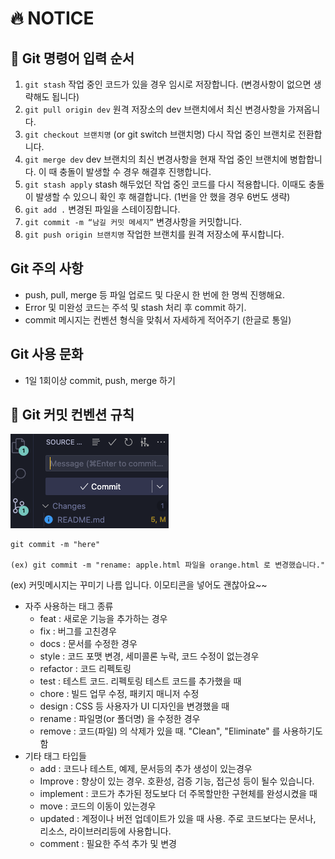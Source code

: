 # :fire: NOTICE

## :monocle_face: Git 명령어 입력 순서

1. `git stash`
   작업 중인 코드가 있을 경우 임시로 저장합니다. (변경사항이 없으면 생략해도 됩니다)
2. `git pull origin dev`
   원격 저장소의 dev 브랜치에서 최신 변경사항을 가져옵니다.
3. `git checkout 브랜치명` (or git switch 브랜치명)
   다시 작업 중인 브랜치로 전환합니다.
4. `git merge dev`
   dev 브랜치의 최신 변경사항을 현재 작업 중인 브랜치에 병합합니다. 이 때 충돌이 발생할 수 경우 해결후 진행합니다.
5. `git stash apply`
   stash 해두었던 작업 중인 코드를 다시 적용합니다. 이때도 충돌이 발생할 수 있으니 확인 후 해결합니다.
   (1번을 안 했을 경우 6번도 생략)
6. `git add .`
   변경된 파일을 스테이징합니다.
7. `git commit -m “남길 커밋 메세지”`
   변경사항을 커밋합니다.
8. `git push origin 브랜치명`
   작업한 브랜치를 원격 저장소에 푸시합니다.

## Git 주의 사항

- push, pull, merge 등 파일 업로드 및 다운시 한 번에 한 명씩 진행해요.
- Error 및 미완성 코드는 주석 및 stash 처리 후 commit 하기.
- commit 메시지는 컨벤션 형식을 맞춰서 자세하게 적어주기 (한글로 통일)

## Git 사용 문화

- 1일 1회이상 commit, push, merge 하기

## :book: Git 커밋 컨벤션 규칙

<img src='./docs/img/commitMsgInputArea.png'>

```terminal
git commit -m "here"

(ex) git commit -m "rename: apple.html 파일을 orange.html 로 변경했습니다."

```

(ex) 커밋메시지는 꾸미기 나름 입니다. 이모티콘을 넣어도 괜찮아요~~

- 자주 사용하는 태그 종류
  - feat : 새로운 기능을 추가하는 경우
  - fix : 버그를 고친경우
  - docs : 문서를 수정한 경우
  - style : 코드 포맷 변경, 세미콜론 누락, 코드 수정이 없는경우
  - refactor : 코드 리펙토링
  - test : 테스트 코드. 리펙토링 테스트 코드를 추가했을 때
  - chore : 빌드 업무 수정, 패키지 매니저 수정
  - design : CSS 등 사용자가 UI 디자인을 변경했을 때
  - rename : 파일명(or 폴더명) 을 수정한 경우
  - remove : 코드(파일) 의 삭제가 있을 때. "Clean", "Eliminate" 를 사용하기도 함
- 기타 태그 타입들
  - add : 코드나 테스트, 예제, 문서등의 추가 생성이 있는경우
  - Improve : 향상이 있는 경우. 호환성, 검증 기능, 접근성 등이 될수 있습니다.
  - implement : 코드가 추가된 정도보다 더 주목할만한 구현체를 완성시켰을 때
  - move : 코드의 이동이 있는경우
  - updated : 계정이나 버전 업데이트가 있을 때 사용. 주로 코드보다는 문서나, 리소스, 라이브러리등에 사용합니다.
  - comment : 필요한 주석 추가 및 변경
